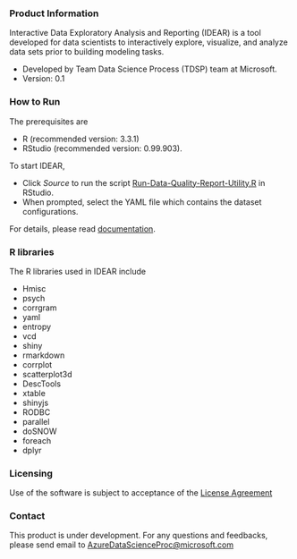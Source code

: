 ### Product Information

Interactive Data Exploratory Analysis and Reporting (IDEAR) is a tool developed for data scientists to interactively explore, visualize, and analyze data sets prior to building modeling tasks. 

- Developed by Team Data Science Process (TDSP) team at Microsoft.
- Version: 0.1

### How to Run

The prerequisites are

- R (recommended version: 3.3.1) 
- RStudio (recommended version: 0.99.903).

To start IDEAR, 

- Click *Source* to run the script [Run-Data-Quality-Report-Utility.R](Run-Data-Quality-Report-Utility.R) in RStudio. 
- When prompted, select the YAML file which contains the dataset configurations.

For details, please read [documentation](Data-Quality-Report-Utility.md).

### R libraries 
The R libraries used in IDEAR include
 
- Hmisc
- psych
- corrgram
- yaml
- entropy
- vcd
- shiny
- rmarkdown
- corrplot
- scatterplot3d
- DescTools
- xtable
- shinyjs
- RODBC
- parallel
- doSNOW
- foreach
- dplyr

### Licensing

Use of the software is subject to acceptance of the [License Agreement](LICENSE.txt) 

### Contact

This product is under development. For any questions and feedbacks, please send email to <AzureDataScienceProc@microsoft.com>
